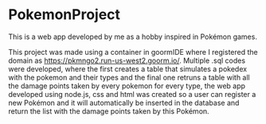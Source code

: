# PokemonProject
This is a web app developed by me as a hobby inspired in Pokémon games.  

This project was made using a container in goormIDE where I registered the domain as https://pkmngo2.run-us-west2.goorm.io/. Multiple .sql codes were developed, where the first creates a table that simulates a pokedex with the pokemon and their types and the final one retruns a table with all the damage points taken by every pokemon for every type, the web app developed using node.js, css and html was created so a user can register a new Pokémon and it will automatically be inserted in the database and return the list with the damage points taken by this Pokémon.
